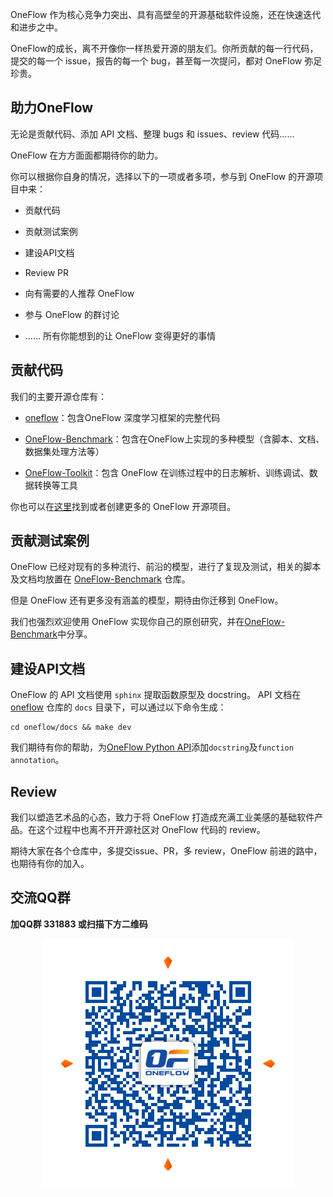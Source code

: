 

OneFlow 作为核心竞争力突出、具有高壁垒的开源基础软件设施，还在快速迭代和进步之中。

OneFlow的成长，离不开像你一样热爱开源的朋友们。你所贡献的每一行代码，提交的每一个 issue，报告的每一个 bug，甚至每一次提问，都对 OneFlow 弥足珍贵。

## 助力OneFlow

无论是贡献代码、添加 API 文档、整理 bugs 和 issues、review 代码……

OneFlow 在方方面面都期待你的助力。

你可以根据你自身的情况，选择以下的一项或者多项，参与到 OneFlow 的开源项目中来：

* 贡献代码

* 贡献测试案例

* 建设API文档

* Review PR

* 向有需要的人推荐 OneFlow

* 参与 OneFlow 的群讨论

* …… 所有你能想到的让 OneFlow 变得更好的事情


## 贡献代码
我们的主要开源仓库有：

* [oneflow](https://github.com/Oneflow-Inc/oneflow)：包含OneFlow 深度学习框架的完整代码

* [OneFlow-Benchmark](https://github.com/Oneflow-Inc/OneFlow-Benchmark)：包含在OneFlow上实现的多种模型（含脚本、文档、数据集处理方法等）

* [OneFlow-Toolkit](https://github.com/Oneflow-Inc/oneflow_toolkit)：包含 OneFlow 在训练过程中的日志解析、训练调试、数据转换等工具

你也可以在[这里](https://github.com/Oneflow-Inc)找到或者创建更多的 OneFlow 开源项目。

## 贡献测试案例

OneFlow 已经对现有的多种流行、前沿的模型，进行了复现及测试，相关的脚本及文档均放置在 [OneFlow-Benchmark](https://github.com/Oneflow-Inc/OneFlow-Benchmark) 仓库。

但是 OneFlow 还有更多没有涵盖的模型，期待由你迁移到 OneFlow。

我们也强烈欢迎使用 OneFlow 实现你自己的原创研究，并在[OneFlow-Benchmark](https://github.com/Oneflow-Inc/OneFlow-Benchmark)中分享。

## 建设API文档
OneFlow 的 API 文档使用 `sphinx` 提取函数原型及 docstring。
API 文档在 [oneflow](https://github.com/Oneflow-Inc/oneflow) 仓库的 `docs` 目录下，可以通过以下命令生成：

```shell
cd oneflow/docs && make dev
```

我们期待有你的帮助，为[OneFlow Python API](https://github.com/Oneflow-Inc/oneflow/tree/develop/oneflow/python)添加`docstring`及`function annotation`。

## Review
我们以塑造艺术品的心态，致力于将 OneFlow 打造成充满工业美感的基础软件产品。在这个过程中也离不开开源社区对 OneFlow 代码的 review。

期待大家在各个仓库中，多提交issue、PR，多 review，OneFlow 前进的路中，也期待有你的加入。

## 交流QQ群

**加QQ群 331883 或扫描下方二维码**


<div align="center">
    <img src="imgs/qq_group.png" align='center'/>
</div>